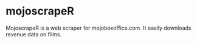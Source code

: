 # mojoscrapeR

MojoscrapeR is a web scraper for mojoboxoffice.com. It easily downloads revenue data on films.
